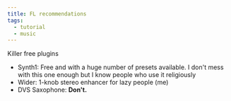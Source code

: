 ```yaml
---
title: FL recommendations
tags:
  - tutorial
  - music
---
```

Killer free plugins
- Synth1: Free and with a huge number of presets available. I don't mess with this one enough but I know people who use it religiously
- Wider: 1-knob stereo enhancer for lazy people (me)
- DVS Saxophone: **Don't.**